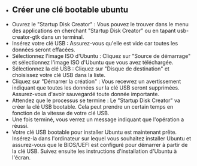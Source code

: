 - ## Créer une clé bootable ubuntu
- Ouvrez le "Startup Disk Creator" :
        Vous pouvez le trouver dans le menu des applications en cherchant "Startup Disk Creator" ou en tapant usb-creator-gtk dans un terminal.
- Insérez votre clé USB :
        Assurez-vous qu'elle est vide car toutes les données seront effacées.
- Sélectionnez l'image ISO d'Ubuntu :
        Cliquez sur "Source de démarrage" et sélectionnez l'image ISO d'Ubuntu que vous avez téléchargée.
- Sélectionnez la clé USB :
        Cliquez sur "Disque de destination" et choisissez votre clé USB dans la liste.
- Cliquez sur "Démarrer la création" :
        Vous recevrez un avertissement indiquant que toutes les données sur la clé USB seront supprimées. Assurez-vous d'avoir sauvegardé toute donnée importante.
- Attendez que le processus se termine :
        Le "Startup Disk Creator" va créer la clé USB bootable. Cela peut prendre un certain temps en fonction de la vitesse de votre clé USB.
- Une fois terminé, vous verrez un message indiquant que l'opération a réussi.
- Votre clé USB bootable pour installer Ubuntu est maintenant prête. Insérez-la dans l'ordinateur sur lequel vous souhaitez installer Ubuntu et assurez-vous que le BIOS/UEFI est configuré pour démarrer à partir de la clé USB. Suivez ensuite les instructions d'installation d'Ubuntu à l'écran.